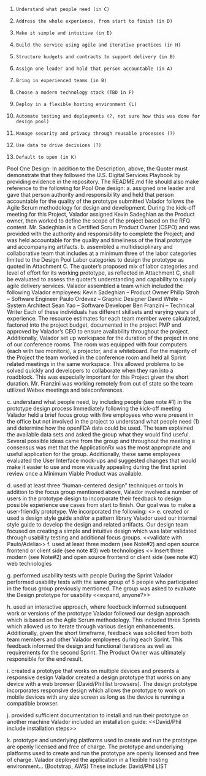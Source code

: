 1.     Understand what people need (in C)
2.     Address the whole experience, from start to finish (in D)
3.     Make it simple and intuitive (in E)
4.     Build the service using agile and iterative practices (in H)
5.     Structure budgets and contracts to support delivery (in B)
6.     Assign one leader and hold that person accountable (in A)
7.     Bring in experienced teams (in B)
8.     Choose a modern technology stack (TBD in F)
9.     Deploy in a flexible hosting environment (L)
10.     Automate testing and deployments (?, not sure how this was done for design pool)
11.     Manage security and privacy through reusable processes (?)
12.     Use data to drive decisions (?)
13.     Default to open (in K)
 

 

Pool One Design: In addition to the Description, above, the Quoter must demonstrate that they followed the U.S. Digital Services Playbook by providing evidence in the repository. The README.md file should also make reference to the following for Pool One design:
a. assigned one leader and gave that person authority and responsibility and held that person accountable for the quality of the prototype submitted
Valador follows the Agile Scrum methodology for design and development.  During the kick-off meeting for this Project, Valador assigned Kevin Sadeghian as the Product owner, then worked to define the scope of the project based on the RFQ content.  Mr. Sadeghian is a Certified Scrum Product Owner (CSPO) and was provided with the authority and responsibility to complete the Project; and was held accountable for the quality and timeliness of the final prototype and accompanying artifacts.
b. assembled a multidisciplinary and collaborative team that includes at a minimum three of the labor categories limited to the Design Pool Labor categories to design the prototype as quoted in Attachment C. The quoter’s proposed mix of labor categories and level of effort for its working prototype, as reflected in Attachment C, shall be evaluated to assess the quoter’s understanding and capability to supply agile delivery services.
Valador assembled a team which included the following Valador employees:
Kevin Sadeghian – Product Owner
Philip Stroh – Software Engineer
Paulo Ordevez – Graphic Designer
David White – System Architect
Sean Yao – Software Developer
Ben Franzini – Technical Writer
Each of these individuals has different skillsets and varying years of experience. The resource estimates for each team member were calculated, factored into the project budget, documented in the project PMP and approved by Valador’s CEO to ensure availability throughout the project.
Additionally, Valador set up workspace for the duration of the project in one of our conference rooms.  The room was equipped with four computers (each with two monitors), a projector, and a whiteboard.  For the majority of the Project the team worked in the conference room and held all Sprint related meetings in the same workspace.  This allowed problems to be solved quickly and developers to collaborate when they ran into a roadblock.  This was especially important for this Project given the short duration.  Mr. Franzini was working remotely from out of state so the team utilized Webex meetings and teleconferences.
 

c. understand what people need, by including people (see note #1) in the prototype design process
Immediately following the kick-off meeting Valador held a brief focus group with five employees who were present in the office but not involved in the project to understand what people need (1) and determine how the openFDA data could be used.  The team explained the available data sets and asked the group what they would find useful.  Several possible ideas came from the group and throughout the meeting a consensus was met that the ApplicationRx was the most appropriate and useful application for the group.
Additionally, these same employees evaluated the User Interface mock-ups and suggested changes that would make it easier to use and more visually appealing during the first sprint review once a Minimum Viable Product was available.
 

d. used at least three “human-centered design” techniques or tools
In addition to the focus group mentioned above, Valador involved a number of users in the prototype design to incorporate their feedback to design possible experience use cases from start to finish.  Our goal was to make a user-friendly prototype.  We incorporated the following: <<Mike look up>>
e. created or used a design style guide and/or a pattern library
Valador used our internal style guide to develop the design and related artifacts. Our design team focused on creating a simple and intuitive design which was later validated through usability testing and additional focus groups. <<validate with Paulo/Adelia>>
f. used at least three modern (see Note#2) and open source frontend or client side (see note #3) web technologies
<<David or Phil>>  Insert three modern (see Note#2) and open source frontend or client side (see note #3) web technologies
 

g. performed usability tests with people
During the Sprint Valador performed usability tests with the same group of 5 people who participated in the focus group previously mentioned.  The group was asked to evaluate the Design prototype for usability <<expand, anyone?>>
 

h. used an interactive approach, where feedback informed subsequent work or versions of the prototype
Valador followed our design approach which is based on the Agile Scrum methodology.  This included three Sprints which allowed us to iterate through various design enhancements.  Additionally, given the short timeframe, feedback was solicited from both team members and other Valador employees during each Sprint.  This feedback informed the design and functional iterations as well as requirements for the second Sprint.  The Product Owner was ultimately responsible for the end result.
 

i. created a prototype that works on multiple devices and presents a responsive design
Valador created a design prototype that works on any device with a web browser (David/Phil list browsers).  The design prototype incorporates responsive design which allows the prototype to work on mobile devices with any size screen as long as the device is running a compatible browser.
 

 

j. provided sufficient documentation to install and run their prototype on another machine
Valador included an installation guide:  <<David/Phil include installation steps>>
 

k. prototype and underlying platforms used to create and run the prototype are openly licensed and free of charge.
The prototype and underlying platforms used to create and run the prototype are openly licensed and free of charge.  Valador deployed the application in a flexible hosting environment… (Bootstrap, AWS)
 These include:  David/Phil LIST
